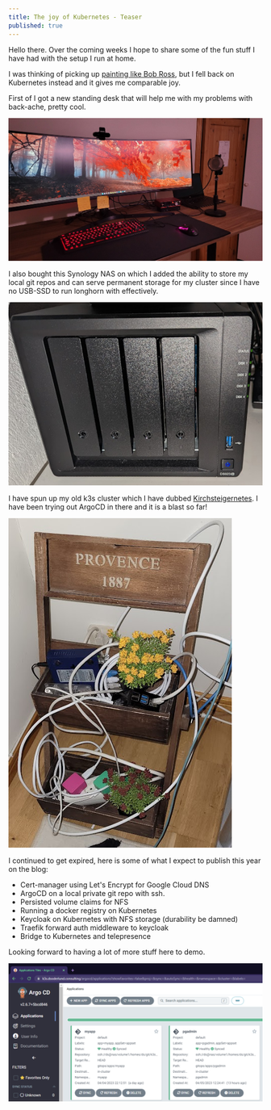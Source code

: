 ```yaml
---
title: The joy of Kubernetes - Teaser
published: true
---
```


Hello there. Over the coming weeks I hope to share some of the fun stuff I have had with the setup I run at home.

I was thinking of picking up [painting like Bob Ross](https://www.twitch.tv/bobross), but I fell back on Kubernetes instead and it gives me comparable joy.

First of I got a new standing desk that will help me with my problems with back-ache, pretty cool.

![](../assets/2023-04-06-01-50-53.png)

I also bought this Synology NAS on which I added the ability to store my local git repos and can serve permanent storage for my cluster since I have no USB-SSD to run longhorn with effectively.

![](../assets/2023-04-06-01-50-14.png)

I have spun up my old k3s cluster which I have dubbed [Kirchsteigernetes](https://fransverige.se/wp-content/uploads/2021/01/Ernst1_tulpan_blomsterframjandet_inla%CC%88gg_1260x860-768x524.jpg). I have been trying out ArgoCD in there and it is a blast so far!

![](../assets/2023-04-06-01-45-23.png)

I continued to get expired, here is some of what I expect to publish this year on the blog:

- Cert-manager using Let's Encrypt for Google Cloud DNS
- ArgoCD on a local private git repo with ssh.
- Persisted volume claims for NFS
- Running a docker registry on Kubernetes
- Keycloak on Kubernetes with NFS storage (durability be damned)
- Traefik forward auth middleware to keycloak
- Bridge to Kubernetes and telepresence

Looking forward to having a lot of more stuff here to demo.

![](../assets/2023-04-06-01-40-54.png)